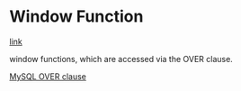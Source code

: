 # Window Function

[link](https://mp.weixin.qq.com/s?__biz=MzAxMTMwNTMxMQ==&mid=2649250661&idx=1&sn=b017344c701fbfa02a87a88a1a2207cd&chksm=835fd355b4285a43d6c55c593f83bbc7aea1bb370df8f52210bb3b3f7f5c5f304c272d863a04&token=546838497&lang=zh_CN#rd)

window functions, which are accessed via the OVER clause. 

[MySQL OVER clause](https://learnsql.com/blog/over-clause-mysql/)
